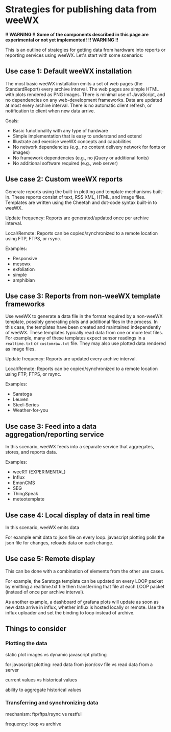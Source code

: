 # Strategies for publishing data from weeWX

**!! WARNING !!**
**Some of the components described in this page are experimental or not yet implemented!**
**!! WARNING !!**

This is an outline of strategies for getting data from hardware into reports or reporting services using weeWX.  Let's start with some scenarios:

## Use case 1: Default weeWX installation

The most basic weeWX installation emits a set of web pages (the StandardReport) every archive interval.  The web pages are simple HTML with plots rendered as PNG images.  There is minimal use of JavaScript, and no dependencies on any web-development frameworks.  Data are updated at most every archive interval.  There is no automatic client refresh, or notification to client when new data arrive.

Goals:

* Basic functionality with any type of hardware
* Simple implementation that is easy to understand and extend
* Illustrate and exercise weeWX concepts and capabilities
* No network dependencies (e.g., no content delivery network for fonts or images)
* No framework dependencies (e.g., no jQuery or additional fonts)
* No additional software required (e.g., web server)

## Use case 2: Custom weeWX reports

Generate reports using the built-in plotting and template mechanisms built-in.  These reports consist of text, RSS XML, HTML, and image files.  Templates are written using the Cheetah and dot-code syntax built-in to weeWX.

Update frequency: Reports are generated/updated once per archive interval.  

Local/Remote: Reports can be copied/synchronized to a remote location using FTP, FTPS, or rsync.

Examples:

* Responsive
* mesowx
* exfoliation
* simple
* amphibian

## Use case 3: Reports from non-weeWX template frameworks

Use weeWX to generate a data file in the format required by a non-weeWX template, possibly generating plots and additional files in the process.  In this case, the templates have been created and maintained independently of weeWX.  These templates typically read data from one or more text files.  For example, many of these templates expect sensor readings in a `realtime.txt` or `customraw.txt` file.  They may also use plotted data rendered as image files.

Update frequency: Reports are updated every archive interval.

Local/Remote:  Reports can be copied/synchronized to a remote location using FTP, FTPS, or rsync.

Examples:

* Saratoga
* Leuven
* Steel-Series
* Weather-for-you

## Use case 3: Feed into a data aggregation/reporting service

In this scenario, weeWX feeds into a separate service that aggregates, stores, and reports data. 

Examples:

* weeRT (EXPERIMENTAL)
* Influx
* EmonCMS
* SEG
* ThingSpeak
* meteotemplate

## Use case 4: Local display of data in real time

In this scenario, weeWX emits data 

For example
emit data to json file on every loop.  javascript plotting polls the json file for changes, reloads data on each change.

## Use case 5: Remote display

This can be done with a combination of elements from the other use cases.

For example, the Saratoga template can be updated on every LOOP packet by emitting a realtime.txt file then transferring that file at each LOOP packet (instead of once per archive interval).

As another example, a dashboard of grafana plots will update as soon as new data arrive in influx, whether influx is hosted locally or remote.  Use the influx uploader and set the binding to loop instead of archive.

## Things to consider

### Plotting the data

static plot images vs dynamic javascript plotting

for javascript plotting: read data from json/csv file vs read data from a server

current values vs historical values

ability to aggregate historical values

### Transferring and synchronizing data

mechanism: ftp/ftps/rsync vs restful

frequency: loop vs archive
